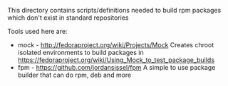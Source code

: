 This directory contains scripts/definitions needed to build rpm packages which don't exist in standard repositories

Tools used here are:

  - mock - http://fedoraproject.org/wiki/Projects/Mock
    Creates chroot isolated environments to build packages in
    https://fedoraproject.org/wiki/Using_Mock_to_test_package_builds
  - fpm - https://github.com/jordansissel/fpm
    A simple to use package builder that can do rpm, deb and more
